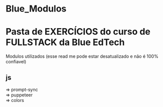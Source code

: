 # Blue_Modulos

<h1>Pasta de EXERCÍCIOS do curso de FULLSTACK da Blue EdTech</h1>

<p>Modulos utilizados (esse read me pode estar desatualizado e não é 100% confiavel)</p>
<h2>js</h1>
<p>
=> prompt-sync</br>
=> puppeteer</br>
=> colors</br>
</p>
